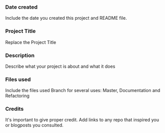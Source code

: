 ### Date created
Include the date you created this project and README file.

### Project Title
Replace the Project Title

### Description
Describe what your project is about and what it does

### Files used
Include the files used
Branch for several uses: Master, Documentation and Refactoring

### Credits
It's important to give proper credit. Add links to any repo that inspired you or blogposts you consulted.

